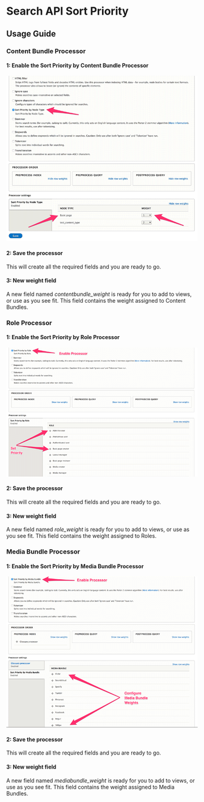 # Search API Sort Priority
## Usage Guide

### Content Bundle Processor
#### 1: Enable the Sort Priority by Content Bundle Processor
![enable-processor](images/enable-processor.png)

#### 2: Save the processor
This will create all the required fields and you are ready to go.

#### 3: New weight field
A new field named *contentbundle_weight* is ready for you to add to views, or use as you see fit. This field contains the weight assigned to Content Bundles.

### Role Processor
#### 1: Enable the Sort Priority by Role Processor
![role-enable-processor](images/enable-processor-role.png)

#### 2: Save the processor
This will create all the required fields and you are ready to go.

#### 3: New weight field
A new field named *role_weight* is ready for you to add to views, or use as you see fit. This field contains the weight assigned to Roles.

### Media Bundle Processor
#### 1: Enable the Sort Priority by Media Bundle Processor
![enable-media-processor](images/enable-processor-media.png)

#### 2: Save the processor
This will create all the required fields and you are ready to go.

#### 3: New weight field
A new field named *mediabundle_weight* is ready for you to add to views, or use as you see fit. This field contains the weight assigned to Media Bundles.
